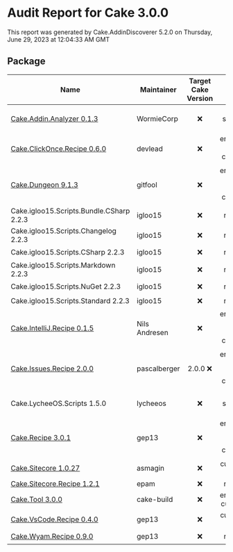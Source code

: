# Audit Report for Cake 3.0.0

This report was generated by Cake.AddinDiscoverer 5.2.0 on Thursday, June 29, 2023 at 12:04:33 AM GMT


## Package

| Name | Maintainer | Target Cake Version | Icon | Transferred to cake-contrib | License | Repository |
| --- | --- | :---: | :---: | :---: | :---: | :---: |
| [Cake.Addin.Analyzer 0.1.3](https://wormiecorp.github.io/Cake.Addin.Analyzer/) | WormieCorp |  :x: | not specified :x: |  :x: | MIT :heavy_check_mark: | true :heavy_check_mark: |
| [Cake.ClickOnce.Recipe 0.6.0](https://github.com/devlead/Cake.ClickOnce.Recipe/) | devlead |  :x: | embedded cake-contrib :heavy_check_mark: |  :x: | MIT :heavy_check_mark: | true :heavy_check_mark: |
| [Cake.Dungeon 9.1.3](https://github.com/gitfool/Cake.Dungeon/) | gitfool |  :x: | embedded 'fancy' cake-contrib :heavy_check_mark: |  :x: | MIT :heavy_check_mark: | .git missing :warning: |
| Cake.igloo15.Scripts.Bundle.CSharp 2.2.3 | igloo15 |  :x: | rawgit :x: |  :x: | MIT :heavy_check_mark: | false :x: |
| Cake.igloo15.Scripts.Changelog 2.2.3 | igloo15 |  :x: | rawgit :x: |  :x: | MIT :heavy_check_mark: | false :x: |
| Cake.igloo15.Scripts.CSharp 2.2.3 | igloo15 |  :x: | rawgit :x: |  :x: | MIT :heavy_check_mark: | false :x: |
| Cake.igloo15.Scripts.Markdown 2.2.3 | igloo15 |  :x: | rawgit :x: |  :x: | MIT :heavy_check_mark: | false :x: |
| Cake.igloo15.Scripts.NuGet 2.2.3 | igloo15 |  :x: | rawgit :x: |  :x: | MIT :heavy_check_mark: | false :x: |
| Cake.igloo15.Scripts.Standard 2.2.3 | igloo15 |  :x: | rawgit :x: |  :x: | MIT :heavy_check_mark: | false :x: |
| [Cake.IntelliJ.Recipe 0.1.5](https://github.com/cake-contrib/Cake.IntelliJ.Recipe/) | Nils Andresen |  :x: | embedded 'fancy' cake-contrib :heavy_check_mark: |  :heavy_check_mark: | MIT :heavy_check_mark: | true :heavy_check_mark: |
| [Cake.Issues.Recipe 2.0.0](https://cakeissues.net/) | pascalberger | 2.0.0 :x: | embedded 'fancy' cake-contrib :heavy_check_mark: |  :heavy_check_mark: | MIT :heavy_check_mark: | true :heavy_check_mark: |
| Cake.LycheeOS.Scripts 1.5.0 | lycheeos |  :x: | not specified :x: |  :x: |  :x: | false :x: |
| [Cake.Recipe 3.0.1](https://github.com/cake-contrib/Cake.Recipe/) | gep13 |  :x: | embedded 'fancy' cake-contrib :heavy_check_mark: |  :heavy_check_mark: | MIT :heavy_check_mark: | true :heavy_check_mark: |
| [Cake.Sitecore 1.0.27](https://github.com/asmagin/Cake.Sitecore/) | asmagin |  :x: | custom url :warning: |  :x: |  :x: | false :x: |
| [Cake.Sitecore.Recipe 1.2.1](https://github.com/epam/Cake.Sitecore.Recipe/) | epam |  :x: | rawgit :x: |  :x: |  :x: | false :x: |
| [Cake.Tool 3.0.0](https://cakebuild.net/) | cake-build |  :x: | embedded custom :warning: |  :x: | MIT :heavy_check_mark: | .git missing :warning: |
| [Cake.VsCode.Recipe 0.4.0](https://github.com/cake-contrib/Cake.VsCode.Recipe/) | gep13 |  :x: | custom url :warning: |  :heavy_check_mark: | MIT :heavy_check_mark: | .git missing :warning: |
| [Cake.Wyam.Recipe 0.9.0](https://cake-contrib.github.io/Cake.Wyam.Recipe/) | gep13 |  :x: | rawgit :x: |  :heavy_check_mark: | MIT :heavy_check_mark: | true :heavy_check_mark: |
